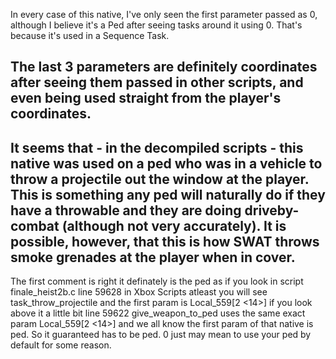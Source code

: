 In every case of this native, I've only seen the first parameter passed as 0, although I believe it's a Ped after seeing tasks around it using 0. That's because it's used in a Sequence Task.

The last 3 parameters are definitely coordinates after seeing them passed in other scripts, and even being used straight from the player's coordinates.
---
It seems that - in the decompiled scripts - this native was used on a ped who was in a vehicle to throw a projectile out the window at the player. This is something any ped will naturally do if they have a throwable and they are doing driveby-combat (although not very accurately).
It is possible, however, that this is how SWAT throws smoke grenades at the player when in cover.
----------------------------------------------------
The first comment is right it definately is the ped as if you look in script finale_heist2b.c line 59628 in Xbox Scripts atleast you will see task_throw_projectile and the first param is Local_559[2 <14>] if you look above it a little bit line 59622 give_weapon_to_ped uses the same exact param Local_559[2 <14>] and we all know the first param of that native is ped. So it guaranteed has to be ped. 0 just may mean to use your ped by default for some reason.